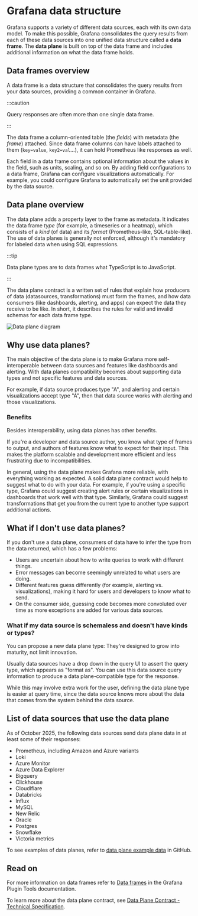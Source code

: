 
# Grafana data structure

Grafana supports a variety of different data sources, each with its own data model. To make this possible, Grafana consolidates the query results from each of these data sources into one unified data structure called a **data frame**. The **data plane** is built on top of the data frame and includes additional information on what the data frame holds. 

## Data frames overview  

A data frame is a data structure that consolidates the query results from your data sources, providing a common container in Grafana. 

:::caution

Query responses are often more than one single data frame. 

:::

The data frame a column-oriented table (the _fields_) with metadata (the _frame_) attached. Since data frame columns can have labels attached to them (`key=value`, `key2=val`...), it can hold Prometheus like responses as well. 

Each field in a data frame contains optional information about the values in the field, such as units, scaling, and so on. By adding field configurations to a data frame, Grafana can configure visualizations automatically. For example, you could configure Grafana to automatically set the unit provided by the data source.

## Data plane overview  

The data plane adds a property layer to the frame as metadata. It indicates the data frame _type_ (for example, a timeseries or a heatmap), which consists of a _kind_ (of data) and its _format_ (Prometheus-like, SQL-table-like). The use of data planes is generally not enforced, although it's mandatory for labeled data when using SQL expressions.

:::tip

Data plane types are to data frames what TypeScript is to JavaScript.

:::

The data plane contract is a written set of rules that explain how producers of data (datasources, transformations) must form the frames, and how data consumers (like dashboards, alerting, and apps) can expect the data they receive to be like. In short, it describes the rules for valid and invalid schemas for each data frame type.

![Data plane diagram](./images/datas-types.jpg)

## Why use data planes?

The main objective of the data plane is to make Grafana more self-interoperable between data sources and features like dashboards and alerting. With data planes compatibility becomes about supporting data types and not specific features and data sources. 

For example, if data source produces type "A", and alerting and certain visualizations accept type "A", then that data source works with alerting and those visualizations.

### Benefits

Besides interoperability, using data planes has other benefits.

If you're a developer and data source author, you know what type of frames to output, and authors of features know what to expect for their input. This makes the platform scalable and development more efficient and less frustrating due to incompatibilities.

In general, using the data plane makes Grafana more reliable, with everything working as expected. A solid data plane contract would help to suggest what to do with your data. For example, if you're using a specific type, Grafana could suggest creating alert rules or certain visualizations in dashboards that work well with that type. Similarly, Grafana could suggest transformations that get you from the current type to another type support additional actions.

## What if I don't use data planes?

If you don't use a data plane, consumers of data have to infer the type from the data returned, which has a few problems:

- Users are uncertain about how to write queries to work with different things.
- Error messages can become seemingly unrelated to what users are doing.
- Different features guess differently (for example, alerting vs. visualizations), making it hard for users and developers to know what to send.
- On the consumer side, guessing code becomes more convoluted over time as more exceptions are added for various data sources.

### What if my data source is schemaless and doesn't have kinds or types?

You can propose a new data plane type: They're designed to grow into maturity, not limit innovation.

Usually data sources have a drop down in the query UI to assert the query type, which appears as "format as". You can use this data source query information to produce a data plane-compatible type for the response.

While this may involve extra work for the user, defining the data plane type is easier at query time, since the data source knows more about the data that comes from the system behind the data source. 

## List of data sources that use the data plane

As of October 2025, the following data sources send data plane data in at least some of their responses:

- Prometheus, including Amazon and Azure variants
- Loki
- Azure Monitor 
- Azure Data Explorer
- Bigquery
- Clickhouse
- Cloudlflare
- Databricks
- Influx
- MySQL
- New Relic
- Oracle 
- Postgres 
- Snowflake
- Victoria metrics

To see examples of data planes, refer to [data plane example data](https://github.com/grafana/dataplane/tree/main/examples/data) in GitHub.

## Read on

For more information on data frames refer to [Data frames](https://grafana.com/developers/plugin-tools/key-concepts/data-frames) in the Grafana Plugin Tools documentation.

To learn more about the data plane contract, see [Data Plane Contract - Technical Specification](./contract.md).
